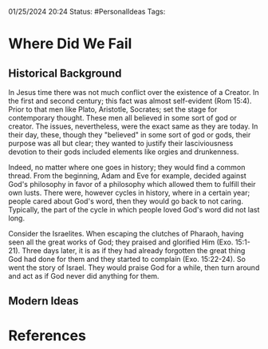 
01/25/2024 20:24
Status: #PersonalIdeas
Tags: 

# Where Did We Fail

## Historical Background

In Jesus time there was not much conflict over the existence of a Creator. In the first and second century; this fact was almost self-evident (Rom 15:4). Prior to that men like Plato, Aristotle, Socrates; set the stage for contemporary thought. These men all believed in some sort of god or creator. The issues, nevertheless, were the exact same as they are today. In their day, these, though they "believed" in some sort of god or gods, their purpose was all but clear; they wanted to justify their lasciviousness devotion to their gods included elements like orgies and drunkenness. 

Indeed, no matter where one goes in history; they would find a common thread. From the beginning, Adam and Eve for example, decided against God's philosophy in favor of a philosophy which allowed them to fulfill their own lusts. There were, however cycles in history, where in a certain year; people cared about God's word, then they would go back to not caring. Typically, the part of the cycle in which people loved God's word did not last long. 

Consider the Israelites. When escaping the clutches of Pharaoh, having seen all the great works of God; they praised and glorified Him (Exo. 15:1-21). Three days later, it is as if they had already forgotten the great thing God had done for them and they started to complain (Exo. 15:22-24). So went the story of Israel. They would praise God for a while, then turn around and act as if God never did anything for them. 

## Modern Ideas

# References

